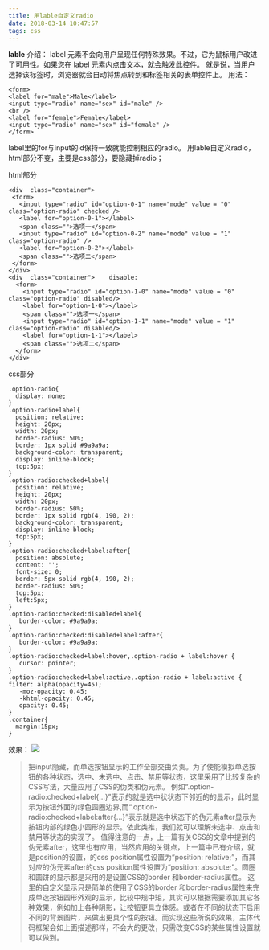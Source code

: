 ```yaml
---
title: 用lable自定义radio
date: 2018-03-14 10:47:57
tags: css
---
```


**lable**
介绍：
label 元素不会向用户呈现任何特殊效果。不过，它为鼠标用户改进了可用性。如果您在 label 元素内点击文本，就会触发此控件。
就是说，当用户选择该标签时，浏览器就会自动将焦点转到和标签相关的表单控件上。
用法：

	<form>
	<label for="male">Male</label>
	<input type="radio" name="sex" id="male" />
	<br />
	<label for="female">Female</label>
	<input type="radio" name="sex" id="female" />
	</form>

label里的for与input的id保持一致就能控制相应的radio。
用lable自定义radio，html部分不变，主要是css部分，要隐藏掉radio；

html部分
<!-- more -->

	<div  class="container">   
	 <form>
	   <input type="radio" id="option-0-1" name="mode" value = "0" class="option-radio" checked />
	   <label for="option-0-1"></label>
	   <span class="">选项一</span>    
	   <input type="radio" id="option-0-2" name="mode" value = "1" class="option-radio" />
	   <label for="option-0-2"></label>
	   <span class="">选项二</span>    
	 </form>
	</div>
	<div  class="container">    disable:    
	  <form>        
	    <input type="radio" id="option-1-0" name="mode" value = "0" class="option-radio" disabled/>
	    <label for="option-1-0"></label>
	    <span class="">选项一</span>        
	    <input type="radio" id="option-1-1" name="mode" value = "1" class="option-radio" disabled/>
	    <label for="option-1-1"></label>
	    <span class="">选项二</span>    
	  </form>
	</div>

css部分

	.option-radio{
	  display: none;
	}
	.option-radio+label{
	  position: relative;
	  height: 20px;
	  width: 20px;
	  border-radius: 50%;
	  border: 1px solid #9a9a9a;
	  background-color: transparent;
	  display: inline-block;
	  top:5px;
	}
	.option-radio:checked+label{
	  position: relative;
	  height: 20px;
	  width: 20px;
	  border-radius: 50%;
	  border: 1px solid rgb(4, 190, 2);
	  background-color: transparent;
	  display: inline-block;
	  top:5px;
	}
	.option-radio:checked+label:after{
	  position: absolute;
	  content: '';
	  font-size: 0;
	  border: 5px solid rgb(4, 190, 2);
	  border-radius: 50%;
	  top:5px;
	  left:5px;
	}
	.option-radio:checked:disabled+label{
	   border-color: #9a9a9a;
	}
	.option-radio:checked:disabled+label:after{
	   border-color: #9a9a9a;
	}
	.option-radio:checked+label:hover,.option-radio + label:hover {
	   cursor: pointer;
	}
	.option-radio:checked+label:active,.option-radio + label:active {
	filter: alpha(opacity=45);
	   -moz-opacity: 0.45;
	   -khtml-opacity: 0.45;
	   opacity: 0.45;
	}
	.container{
	  margin:15px;
	}
	
效果：
![](https://liwuyao.github.io/2018/03/14/用lable自定义radio/radio.jpg)

>把input隐藏，而单选按钮显示的工作全部交由<label>负责。为了使<label>能模拟单选按钮的各种状态，选中、未选中、点击、禁用等状态，这里采用了比较复杂的CSS写法，大量应用了CSS的伪类和伪元素。
例如“.option-radio:checked+label{...}”表示的就是选中状状态下邻近的<label>的显示，此时<label>显示为按钮外面的绿色圆圈边界,而“.option-radio:checked+label:after{...}”表示就是选中状态下<lable>的伪元素after显示为按钮内部的绿色小圆形的显示。依此类推，我们就可以理解未选中、点击和禁用等状态的实现了。
值得注意的一点，上一篇有关CSS的文章中提到的伪元素after，这里也有应用，当然应用的关键点，上一篇中已有介绍，就是position的设置，<label>的css position属性设置为“position: relative;”，而其对应的伪元素after的css position属性设置为“position: absolute;”。圆圈和圆饼的显示都是采用的是设置CSS的border 和border-radius属性。
这里的自定义显示只是简单的使用了CSS的border 和border-radius属性来完成单选按钮圆形外观的显示，比较中规中矩，其实可以根据需要添加其它各种效果，例如加上各种阴影，让按钮更具立体感。或者在不同的状态下启用不同的背景图片，来做出更具个性的按钮。而实现这些所说的效果，主体代码框架会如上面描述那样，不会大的更改，只需改变CSS的某些属性设置就可以做到。

